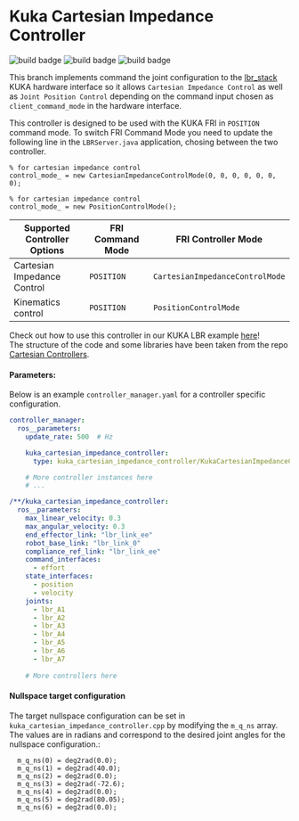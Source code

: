 # Kuka Cartesian Impedance Controller
![build badge](https://github.com/lucabeber/effort_controller/actions/workflows/humble.yml/badge.svg)
![build badge](https://github.com/lucabeber/effort_controller/actions/workflows/jazzy.yml/badge.svg)
![build badge](https://github.com/lucabeber/effort_controller/actions/workflows/rolling.yml/badge.svg)


This branch implements command the joint configuration to the [lbr_stack](https://github.com/idra-lab/lbr_fri_ros2_stack) KUKA hardware interface so it allows `Cartesian Impedance Control` as well as `Joint Position Control` depending on the command input chosen as `client_command_mode` in the hardware interface.

This controller is designed to be used with the KUKA FRI in `POSITION` command mode. To switch FRI Command Mode you need to update the following line in the `LBRServer.java` application, chosing between the two controller.
```
% for cartesian impedance control
control_mode_ = new CartesianImpedanceControlMode(0, 0, 0, 0, 0, 0, 0);
```
```
% for cartesian impedance control
control_mode_ = new PositionControlMode();
```

|Supported Controller Options| FRI Command Mode   | FRI Controller Mode            |
|----------------------------|--------------------|--------------------------------|
|Cartesian Impedance Control |`POSITION`          | `CartesianImpedanceControlMode`|
|Kinematics control          |`POSITION`          | `PositionControlMode`          |

Check out how to use this controller in our KUKA LBR example [here](https://github.com/idra-lab/kuka_impedance)!  
The structure of the code and some libraries have been taken from the repo [Cartesian Controllers](https://github.com/fzi-forschungszentrum-informatik/cartesian_controllers).


#### Parameters:
Below is an example `controller_manager.yaml` for a controller specific configuration.

```yaml
controller_manager:
  ros__parameters:
    update_rate: 500  # Hz

    kuka_cartesian_impedance_controller:
      type: kuka_cartesian_impedance_controller/KukaCartesianImpedanceController

    # More controller instances here
    # ...

/**/kuka_cartesian_impedance_controller:
  ros__parameters:
    max_linear_velocity: 0.3
    max_angular_velocity: 0.3
    end_effector_link: "lbr_link_ee"
    robot_base_link: "lbr_link_0"
    compliance_ref_link: "lbr_link_ee"
    command_interfaces:
      - effort
    state_interfaces:
      - position
      - velocity
    joints:
      - lbr_A1
      - lbr_A2
      - lbr_A3
      - lbr_A4
      - lbr_A5
      - lbr_A6
      - lbr_A7
    
    # More controllers here
```
#### Nullspace target configuration
The target nullspace configuration can be set in `kuka_cartesian_impedance_controller.cpp` by modifying the `m_q_ns` array. The values are in radians and correspond to the desired joint angles for the nullspace configuration.:
```
  m_q_ns(0) = deg2rad(0.0);
  m_q_ns(1) = deg2rad(40.0);
  m_q_ns(2) = deg2rad(0.0);
  m_q_ns(3) = deg2rad(-72.6);
  m_q_ns(4) = deg2rad(0.0);
  m_q_ns(5) = deg2rad(80.05);
  m_q_ns(6) = deg2rad(0.0);
```